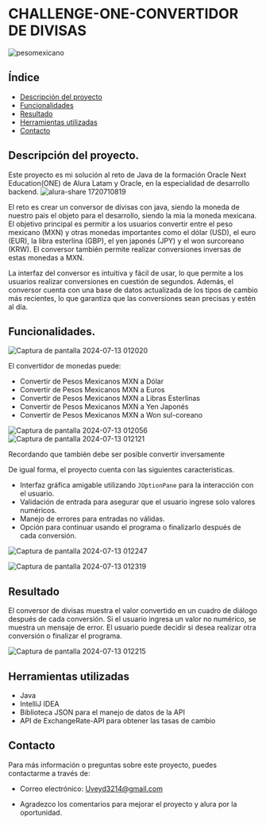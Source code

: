 # **CHALLENGE-ONE-CONVERTIDOR DE DIVISAS**

![pesomexicano](https://github.com/user-attachments/assets/297370ef-873d-4208-854f-c893bce1db9b)

## Índice
- [Descripción del proyecto](#descripción-del-proyecto)
- [Funcionalidades](#funcionalidades)
- [Resultado](#resultado)
- [Herramientas utilizadas](#herramientas-utilizadas)
- [Contacto](#contacto)

## Descripción del proyecto.
Este proyecto es mi solución al reto de Java de la formación Oracle Next Education(ONE) de Alura Latam y Oracle, en la especialidad de desarrollo backend.
![alura-share 1720710819](https://github.com/user-attachments/assets/ff8dea29-1aa0-48b0-8bb9-5c048271df0d)


El reto es crear un conversor de dívisas con java, siendo la moneda de nuestro pais el objeto para el desarrollo, siendo la mia la moneda mexicana.
El objetivo principal es permitir a los usuarios convertir entre el peso mexicano (MXN) y otras monedas importantes como el dólar (USD), el euro (EUR), la libra esterlina (GBP), el yen japonés (JPY) y el won surcoreano (KRW). El conversor también permite realizar conversiones inversas de estas monedas a MXN.

La interfaz del conversor es intuitiva y fácil de usar, lo que permite a los usuarios realizar conversiones en cuestión de segundos. Además, el conversor cuenta con una base de datos actualizada de los tipos de cambio más recientes, lo que garantiza que las conversiones sean precisas y estén al día.

## Funcionalidades.

![Captura de pantalla 2024-07-13 012020](https://github.com/user-attachments/assets/77f481f3-afb2-49f3-b840-3a3eab86cd32)

El convertidor de monedas puede:
- Convertir de Pesos Mexicanos MXN a Dólar
- Convertir de Pesos Mexicanos MXN a Euros
- Convertir de Pesos Mexicanos MXN a Libras Esterlinas
- Convertir de Pesos Mexicanos MXN a Yen Japonés
- Convertir de Pesos Mexicanos MXN a Won sul-coreano
  
![Captura de pantalla 2024-07-13 012056](https://github.com/user-attachments/assets/96cc517a-09d6-404e-a51b-a286c736b563)
![Captura de pantalla 2024-07-13 012121](https://github.com/user-attachments/assets/5f340758-1acd-4317-a18a-57de9fc8d3cf)

Recordando que también debe ser posible convertir inversamente

De igual forma, el proyecto cuenta con las siguientes caracteristicas.
- Interfaz gráfica amigable utilizando `JOptionPane` para la interacción con el usuario.
- Validación de entrada para asegurar que el usuario ingrese solo valores numéricos.
- Manejo de errores para entradas no válidas.
- Opción para continuar usando el programa o finalizarlo después de cada conversión.
  
![Captura de pantalla 2024-07-13 012247](https://github.com/user-attachments/assets/49db3d9c-4af8-4206-8350-bc4c57045df0)

![Captura de pantalla 2024-07-13 012319](https://github.com/user-attachments/assets/4ae755c9-a0d7-44f0-b6aa-6c2b0ceaedfa)

## Resultado
El conversor de divisas muestra el valor convertido en un cuadro de diálogo después de cada conversión. Si el usuario ingresa un valor no numérico, se muestra un mensaje de error. El usuario puede decidir si desea realizar otra conversión o finalizar el programa.

![Captura de pantalla 2024-07-13 012215](https://github.com/user-attachments/assets/ecc11866-eecc-4344-a147-9d09eda1ba27)

## Herramientas utilizadas
- Java
- IntelliJ IDEA
- Biblioteca JSON para el manejo de datos de la API
- API de ExchangeRate-API para obtener las tasas de cambio

## Contacto
Para más información o preguntas sobre este proyecto, puedes contactarme a través de:
- Correo electrónico: Uveyd3214@gmail.com

- Agradezco los comentarios para mejorar el proyecto y alura por la oportunidad.



